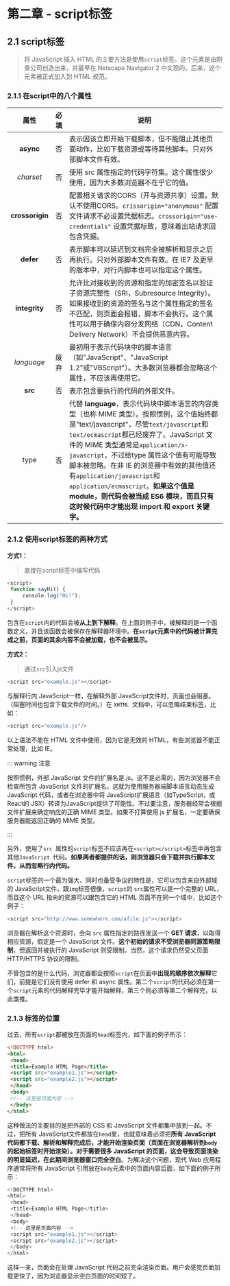 # 第二章 - script标签

## 2.1 script标签

> 将 JavaScript 插入 HTML 的主要方法是使用`script`标签。这个元素是由网景公司创造出来，并最早在 Netscape Navigator 2 中实现的。后来，这个元素被正式加入到 HTML 规范。

### 2.1.1 在script中的八个属性

| 属性              | 必填  | 说明                                                                                                                                                                                                                                                                                                                                          |
|:---------------:|:---:| ------------------------------------------------------------------------------------------------------------------------------------------------------------------------------------------------------------------------------------------------------------------------------------------------------------------------------------------- |
| **async**       | 否   | 表示因该立即开始下载脚本，但不能阻止其他页面动作，比如下载资源或等待其他脚本。只对外部脚本文件有效。                                                                                                                                                                                                                                                                                          |
| *charset*       | 否   | 使用 src 属性指定的代码字符集。这个属性很少使用，因为大多数浏览器不在乎它的值。                                                                                                                                                                                                                                                                                                  |
| **crossorigin** | 否   | 配置相关请求的CORS（开与资源共享）设置。默认不使用CORS。`crissorigin="anonymous"` 配置文件请求不必设置凭据标志。`crossorigin="use-credentials"` 设置凭据标致，意味着出站请求回包含凭据。                                                                                                                                                                                                               |
| **defer**       | 否   | 表示脚本可以延迟到文档完全被解析和显示之后再执行。只对外部脚本文件有效。在 IE7 及更早的版本中，对行内脚本也可以指定这个属性。                                                                                                                                                                                                                                                                           |
| **integrity**   | 否   | 允许比对接收到的资源和指定的加密签名以验证子资源完整性（SRI，Subresource Integrity）。如果接收到的资源的签名与这个属性指定的签名不匹配，则页面会报错，脚本不会执行。这个属性可以用于确保内容分发网络（CDN，Content Delivery Network）不会提供恶意内容。                                                                                                                                                                                       |
| *language*      | 废弃  | 最初用于表示代码块中的脚本语言（如"JavaScript"、"JavaScript 1.2"或"VBScript"）。大多数浏览器都会忽略这个属性，不应该再使用它。                                                                                                                                                                                                                                                          |
| **src**         | 否   | 表示包含要执行的代码的外部文件。                                                                                                                                                                                                                                                                                                                            |
| type            | 否   | 代替 **language**，表示代码块中脚本语言的内容类型（也称 MIME 类型）。按照惯例，这个值始终都是"text/javascript"，尽管`text/javascript`和`text/ecmascript`都已经废弃了。JavaScript 文件的 MIME 类型通常是`application/x-javascript`，不过给type 属性这个值有可能导致脚本被忽略。在非 IE 的浏览器中有效的其他值还有`application/javascript`和`application/ecmascript`。**如果这个值是 module，则代码会被当成 ES6 模块，而且只有这时候代码中才能出现 import 和 export 关键字。** |

### 2.1.2 使用script标签的两种方式

**方式1：**

> 直接在script标签中编写代码

```javascript
<script> 
 function sayHi() { 
     console.log("Hi!"); 
 }    
</script> 
```

包含在`script`内的代码会被**从上到下解释**。在上面的例子中，被解释的是一个函数定义，并且该函数会被保存在解释器环境中。**在`script`元素中的代码被计算完成之前，页面的其余内容不会被加载，也不会被显示。**

**方式2：**

> 通过`src`引入js文件

```javascript
<script src="example.js"></script>
```

与解释行内 JavaScript一样，在解释外部 JavaScript文件时，页面也会阻塞。（阻塞时间也包含下载文件的时间。）在 `XHTML `文档中，可以忽略结束标签，比如：

```javascript
<script src="example.js"/>
```

以上语法不能在 HTML 文件中使用，因为它是无效的 HTML，有些浏览器不能正常处理，比如 IE。

::: warning 注意

按照惯例，外部 JavaScript 文件的扩展名是.js。这不是必需的，因为浏览器不会检查所包含 JavaScript 文件的扩展名。这就为使用服务器端脚本语言动态生成JavaScript 代码，或者在浏览器中将 JavaScript扩展语言（如TypeScript，或React的 JSX）转译为JavaScript提供了可能性。不过要注意，服务器经常会根据文件扩展来确定响应的正确 MIME 类型。如果不打算使用.js 扩展名，一定要确保服务器能返回正确的 MIME 类型。

:::

另外，使用了`src `属性的`script`标签不应该再在`<script></script>`标签中再包含其他`JavaScript `代码。**如果两者都提供的话，则浏览器只会下载并执行脚本文件，从而忽略行内代码。**

`script`标签的一个最为强大、同时也备受争议的特性是，它可以包含来自外部域的 JavaScript文件。跟`img`标签很像，`script`的 `src`属性可以是一个完整的 URL，而且这个 URL 指向的资源可以跟包含它的 HTML 页面不在同一个域中，比如这个例子：

```javascript
<script src="http://www.somewhere.com/afile.js"></script>
```

浏览器在解析这个资源时，会向 `src` 属性指定的路径发送一个 **GET 请求**，以取得相应资源，假定是一个 JavaScript 文件。**这个初始的请求不受浏览器同源策略限制**，但返回并被执行的 JavaScript 则受限制。当然，这个请求仍然受父页面 HTTP/HTTPS 协议的限制。

不管包含的是什么代码，浏览器都会按照`script`在页面中**出现的顺序依次解释**它们，前提是它们没有使用 defer 和 async 属性。第二个`script`的代码必须在第一个`script`元素的代码解释完毕才能开始解释，第三个则必须等第二个解释完，以此类推。

### 2.1.3 标签的位置

过去，所有`script`都被放在页面的`head`标签内，如下面的例子所示：

```html
<!DOCTYPE html> 
<html> 
 <head> 
 <title>Example HTML Page</title> 
 <script src="example1.js"></script> 
 <script src="example2.js"></script> 
 </head> 
 <body> 
 <!-- 这里是页面内容 --> 
 </body> 
</html> 
```

这种做法的主要目的是把外部的 CSS 和 JavaScript 文件都集中放到一起。不过，把所有 JavaScript文件都放在`head`里，也就意味着必须把**所有 JavaScript 代码都下载、解析和解释完成后，才能开始渲染页面（页面在浏览器解析到`body`的起始标签时开始渲染）。对于需要很多 JavaScript 的页面，这会导致页面渲染的明显延迟，在此期间浏览器窗口完全空白**。为解决这个问题，现代 Web 应用程序通常将所有 JavaScript 引用放在`body`元素中的页面内容后面，如下面的例子所示：

```javascript
<!DOCTYPE html> 
<html> 
 <head> 
 <title>Example HTML Page</title> 
 </head> 
 <body> 
 <!-- 这里是页面内容 --> 
 <script src="example1.js"></script> 
 <script src="example2.js"></script> 
 </body> 
</html> 
```

这样一来，页面会在处理 JavaScript 代码之前完全渲染页面。用户会感觉页面加载更快了，因为浏览器显示空白页面的时间短了。
